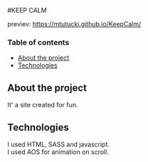 #KEEP CALM

previev:
https://mtutucki.github.io/KeepCalm/


### Table of contents
* [About the project](#about-the-project)
* [Technologies](#technologies)

## About the project
It' a site created for fun. 

## Technologies
I used HTML, SASS and javascript.  <br /> 
I used AOS for animation on scroll. 





